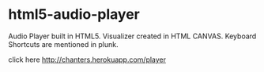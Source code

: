 # html5-audio-player

Audio Player built in HTML5. Visualizer created in HTML CANVAS. Keyboard Shortcuts are mentioned in plunk.

click here http://chanters.herokuapp.com/player
